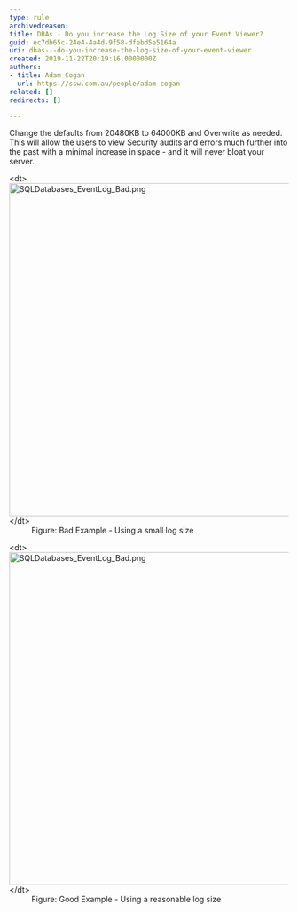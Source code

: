 ```yaml
---
type: rule
archivedreason: 
title: DBAs - Do you increase the Log Size of your Event Viewer?
guid: ec7db65c-24e4-4a4d-9f58-dfebd5e5164a
uri: dbas---do-you-increase-the-log-size-of-your-event-viewer
created: 2019-11-22T20:19:16.0000000Z
authors:
- title: Adam Cogan
  url: https://ssw.com.au/people/adam-cogan
related: []
redirects: []

---
```


Change the defaults from 20480KB to 64000KB and Overwrite as needed. This will allow the users to view Security audits and errors much further into the past with a minimal increase in space - and it will never bloat your server.

<!--endintro-->
<dl class="badImage">&lt;dt&gt;<img src="EventViewer_BadSmallLogSize.png" alt="SQLDatabases_EventLog_Bad.png" style="width:665px;height:599px;"><br>&lt;/dt&gt;<dd>Figure: Bad Example - Using a small log size<br></dd></dl><dl class="goodImage">&lt;dt&gt;<img src="EventViewer_GoodReasonableLogSize.png" alt="SQLDatabases_EventLog_Bad.png" style="width:665px;height:599px;"><br>&lt;/dt&gt;<dd>Figure: Good Example - Using a reasonable log size<br></dd></dl>
